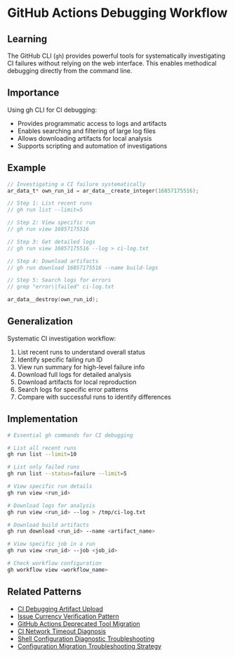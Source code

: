 # GitHub Actions Debugging Workflow

## Learning

The GitHub CLI (`gh`) provides powerful tools for systematically investigating CI failures without relying on the web interface. This enables methodical debugging directly from the command line.

## Importance

Using gh CLI for CI debugging:
- Provides programmatic access to logs and artifacts
- Enables searching and filtering of large log files
- Allows downloading artifacts for local analysis
- Supports scripting and automation of investigations

## Example

```c
// Investigating a CI failure systematically
ar_data_t* own_run_id = ar_data__create_integer(16857175516);

// Step 1: List recent runs
// gh run list --limit=5

// Step 2: View specific run
// gh run view 16857175516

// Step 3: Get detailed logs
// gh run view 16857175516 --log > ci-log.txt

// Step 4: Download artifacts
// gh run download 16857175516 --name build-logs

// Step 5: Search logs for errors
// grep "error\|failed" ci-log.txt

ar_data__destroy(own_run_id);
```

## Generalization

Systematic CI investigation workflow:
1. List recent runs to understand overall status
2. Identify specific failing run ID
3. View run summary for high-level failure info
4. Download full logs for detailed analysis
5. Download artifacts for local reproduction
6. Search logs for specific error patterns
7. Compare with successful runs to identify differences

## Implementation

```bash
# Essential gh commands for CI debugging

# List all recent runs
gh run list --limit=10

# List only failed runs
gh run list --status=failure --limit=5

# View specific run details
gh run view <run_id>

# Download logs for analysis
gh run view <run_id> --log > /tmp/ci-log.txt

# Download build artifacts
gh run download <run_id> --name <artifact_name>

# View specific job in a run
gh run view <run_id> --job <job_id>

# Check workflow configuration
gh workflow view <workflow_name>
```

## Related Patterns

- [CI Debugging Artifact Upload](ci-debugging-artifact-upload.md)
- [Issue Currency Verification Pattern](issue-currency-verification-pattern.md)
- [GitHub Actions Deprecated Tool Migration](github-actions-deprecated-tool-migration.md)
- [CI Network Timeout Diagnosis](ci-network-timeout-diagnosis.md)
- [Shell Configuration Diagnostic Troubleshooting](shell-configuration-diagnostic-troubleshooting.md)
- [Configuration Migration Troubleshooting Strategy](configuration-migration-troubleshooting-strategy.md)